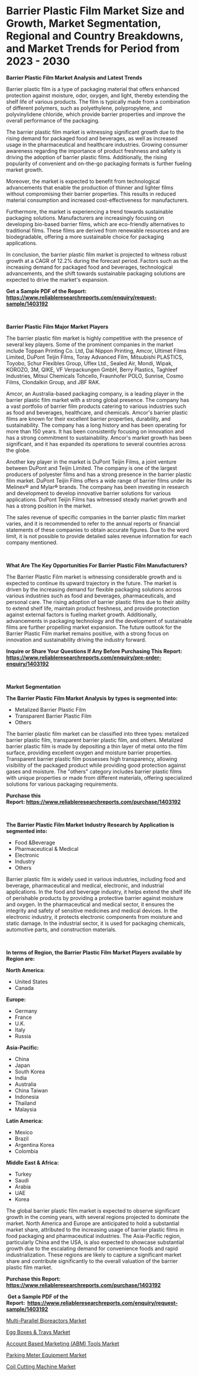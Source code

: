 <p><h1>Barrier Plastic Film Market Size and Growth, Market Segmentation, Regional and Country Breakdowns, and Market Trends for Period from 2023 -  2030</h1></p><p><strong>Barrier Plastic Film Market Analysis and Latest Trends</strong></p>
<p><p>Barrier plastic film is a type of packaging material that offers enhanced protection against moisture, odor, oxygen, and light, thereby extending the shelf life of various products. The film is typically made from a combination of different polymers, such as polyethylene, polypropylene, and polyvinylidene chloride, which provide barrier properties and improve the overall performance of the packaging.</p><p>The barrier plastic film market is witnessing significant growth due to the rising demand for packaged food and beverages, as well as increased usage in the pharmaceutical and healthcare industries. Growing consumer awareness regarding the importance of product freshness and safety is driving the adoption of barrier plastic films. Additionally, the rising popularity of convenient and on-the-go packaging formats is further fueling market growth.</p><p>Moreover, the market is expected to benefit from technological advancements that enable the production of thinner and lighter films without compromising their barrier properties. This results in reduced material consumption and increased cost-effectiveness for manufacturers.</p><p>Furthermore, the market is experiencing a trend towards sustainable packaging solutions. Manufacturers are increasingly focusing on developing bio-based barrier films, which are eco-friendly alternatives to traditional films. These films are derived from renewable resources and are biodegradable, offering a more sustainable choice for packaging applications.</p><p>In conclusion, the barrier plastic film market is projected to witness robust growth at a CAGR of 12.2% during the forecast period. Factors such as the increasing demand for packaged food and beverages, technological advancements, and the shift towards sustainable packaging solutions are expected to drive the market's expansion.</p></p>
<p><strong>Get a Sample PDF of the Report:&nbsp; <a href="https://www.reliableresearchreports.com/enquiry/request-sample/1403192">https://www.reliableresearchreports.com/enquiry/request-sample/1403192</a></strong></p>
<p>&nbsp;</p>
<p><strong>Barrier Plastic Film Major Market Players</strong></p>
<p><p>The barrier plastic film market is highly competitive with the presence of several key players. Some of the prominent companies in the market include Toppan Printing Co. Ltd, Dai Nippon Printing, Amcor, Ultimet Films Limited, DuPont Teijin Films, Toray Advanced Film, Mitsubishi PLASTICS, Toyobo, Schur Flexibles Group, Uflex Ltd., Sealed Air, Mondi, Wipak, KOROZO, 3M, QIKE, VF Verpackungen GmbH, Berry Plastics, Taghleef Industries, Mitsui Chemicals Tohcello, Fraunhofer POLO, Sunrise, Cosmo Films, Clondalkin Group, and JBF RAK.</p><p>Amcor, an Australia-based packaging company, is a leading player in the barrier plastic film market with a strong global presence. The company has a vast portfolio of barrier film products catering to various industries such as food and beverages, healthcare, and chemicals. Amcor's barrier plastic films are known for their excellent barrier properties, durability, and sustainability. The company has a long history and has been operating for more than 150 years. It has been consistently focusing on innovation and has a strong commitment to sustainability. Amcor's market growth has been significant, and it has expanded its operations to several countries across the globe.</p><p>Another key player in the market is DuPont Teijin Films, a joint venture between DuPont and Teijin Limited. The company is one of the largest producers of polyester films and has a strong presence in the barrier plastic film market. DuPont Teijin Films offers a wide range of barrier films under its Melinex® and Mylar® brands. The company has been investing in research and development to develop innovative barrier solutions for various applications. DuPont Teijin Films has witnessed steady market growth and has a strong position in the market.</p><p>The sales revenue of specific companies in the barrier plastic film market varies, and it is recommended to refer to the annual reports or financial statements of these companies to obtain accurate figures. Due to the word limit, it is not possible to provide detailed sales revenue information for each company mentioned.</p></p>
<p>&nbsp;</p>
<p><strong>What Are The Key Opportunities For Barrier Plastic Film Manufacturers?</strong></p>
<p><p>The Barrier Plastic Film market is witnessing considerable growth and is expected to continue its upward trajectory in the future. The market is driven by the increasing demand for flexible packaging solutions across various industries such as food and beverages, pharmaceuticals, and personal care. The rising adoption of barrier plastic films due to their ability to extend shelf life, maintain product freshness, and provide protection against external factors is fueling market growth. Additionally, advancements in packaging technology and the development of sustainable films are further propelling market expansion. The future outlook for the Barrier Plastic Film market remains positive, with a strong focus on innovation and sustainability driving the industry forward.</p></p>
<p><strong>Inquire or Share Your Questions If Any Before Purchasing This Report: <a href="https://www.reliableresearchreports.com/enquiry/pre-order-enquiry/1403192">https://www.reliableresearchreports.com/enquiry/pre-order-enquiry/1403192</a></strong></p>
<p>&nbsp;</p>
<p><strong>Market Segmentation</strong></p>
<p><strong>The Barrier Plastic Film Market Analysis by types is segmented into:</strong></p>
<p><ul><li>Metalized Barrier Plastic Film</li><li>Transparent Barrier Plastic Film</li><li>Others</li></ul></p>
<p><p>The barrier plastic film market can be classified into three types: metalized barrier plastic film, transparent barrier plastic film, and others. Metalized barrier plastic film is made by depositing a thin layer of metal onto the film surface, providing excellent oxygen and moisture barrier properties. Transparent barrier plastic film possesses high transparency, allowing visibility of the packaged product while providing good protection against gases and moisture. The "others" category includes barrier plastic films with unique properties or made from different materials, offering specialized solutions for various packaging requirements.</p></p>
<p><strong>Purchase this Report:&nbsp;<a href="https://www.reliableresearchreports.com/purchase/1403192">https://www.reliableresearchreports.com/purchase/1403192</a></strong></p>
<p>&nbsp;</p>
<p><strong>The Barrier Plastic Film Market Industry Research by Application is segmented into:</strong></p>
<p><ul><li>Food &Beverage</li><li>Pharmaceutical & Medical</li><li>Electronic</li><li>Industry</li><li>Others</li></ul></p>
<p><p>Barrier plastic film is widely used in various industries, including food and beverage, pharmaceutical and medical, electronic, and industrial applications. In the food and beverage industry, it helps extend the shelf life of perishable products by providing a protective barrier against moisture and oxygen. In the pharmaceutical and medical sector, it ensures the integrity and safety of sensitive medicines and medical devices. In the electronic industry, it protects electronic components from moisture and static damage. In the industrial sector, it is used for packaging chemicals, automotive parts, and construction materials.</p></p>
<p>&nbsp;</p>
<p><strong>In terms of Region, the Barrier Plastic Film Market Players available by Region are:</strong></p>
<p>
    <p> <strong> North America: </strong>
        <ul>
            <li>United States</li>
            <li>Canada</li>
        </ul>
        </p> 
    <p> <strong> Europe: </strong>
        <ul>
            <li>Germany</li>
            <li>France</li>
            <li>U.K.</li>
            <li>Italy</li>
            <li>Russia</li>
        </ul>
        </p> 
    <p> <strong> Asia-Pacific: </strong>
        <ul>
            <li>China</li>
            <li>Japan</li>
            <li>South Korea</li>
            <li>India</li>
            <li>Australia</li>
            <li>China Taiwan</li>
            <li>Indonesia</li>
            <li>Thailand</li>
            <li>Malaysia</li>
        </ul>
        </p> 
    <p> <strong> Latin America: </strong>
        <ul>
            <li>Mexico</li>
            <li>Brazil</li>
            <li>Argentina Korea</li>
            <li>Colombia</li>
        </ul>
        </p> 
    <p> <strong> Middle East & Africa: </strong>
        <ul>
            <li>Turkey</li>
            <li>Saudi</li>
            <li>Arabia</li>
            <li>UAE</li>
            <li>Korea</li>
        </ul>
    </p>
    </p>
<p><p>The global barrier plastic film market is expected to observe significant growth in the coming years, with several regions projected to dominate the market. North America and Europe are anticipated to hold a substantial market share, attributed to the increasing usage of barrier plastic films in food packaging and pharmaceutical industries. The Asia-Pacific region, particularly China and the USA, is also expected to showcase substantial growth due to the escalating demand for convenience foods and rapid industrialization. These regions are likely to capture a significant market share and contribute significantly to the overall valuation of the barrier plastic film market.</p></p>
<p><strong>Purchase this Report: <a href="https://www.reliableresearchreports.com/purchase/1403192">https://www.reliableresearchreports.com/purchase/1403192</a></strong></p>
<p>&nbsp;<strong>Get a Sample PDF of the Report:&nbsp;&nbsp;<a href="https://www.reliableresearchreports.com/enquiry/request-sample/1403192">https://www.reliableresearchreports.com/enquiry/request-sample/1403192</a></strong></p>
<p><strong></strong></p>
<p><p><a href="https://medium.com/@chazmonahan2023/multi-parallel-bioreactors-market-trends-and-market-analysis-forecasted-for-period-2023-2030-7257e16e533b">Multi-Parallel Bioreactors Market</a></p><p><a href="https://medium.com/@twilabailey2000/egg-boxes-amp-trays-market-analysis-its-cagr-market-segmentation-and-global-industry-overview-e4012012e5d6">Egg Boxes & Trays Market</a></p><p><a href="https://medium.com/@tyreldooley/account-based-marketing-abm-tools-market-size-reveals-the-best-marketing-channels-in-global-5e0195b61d46">Account Based Marketing (ABM) Tools Market</a></p><p><a href="https://github.com/smritireportprime/Market-Research-Report-List-1/blob/main/parking-meter-equipment-market.md">Parking Meter Equipment Market</a></p><p><a href="https://github.com/kartikreportprime/Market-Research-Report-List-1/blob/main/coil-cutting-machine-market.md">Coil Cutting Machine Market</a></p></p>